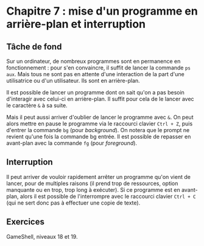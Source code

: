# Chapitre 7 : mise d'un programme en arrière-plan et interruption

## Tâche de fond

Sur un ordinateur, de nombreux programmes sont en permanence en fonctionnement
: pour s'en convaincre, il suffit de lancer la commande `ps aux`. Mais tous ne
sont pas en attente d'une interaction de la part d'une utilisatrice ou d'un
utilisateur. Ils sont en arrière-plan.

Il est possible de lancer un programme dont on sait qu'on a pas besoin
d'interagir avec celui-ci en arrière-plan. Il suffit pour cela de le lancer
avec le caractère `&` à sa suite.

Mais il peut aussi arriver d'oublier de lancer le programme avec `&`. On peut
alors mettre en pause le programme via le raccourci clavier `Ctrl + Z`, puis
d'entrer la commande `bg` (pour *background*). On notera que le prompt ne
revient qu'une fois la commande bg entrée. Il est possible de repasser en
avant-plan avec la commande `fg` (pour *foreground*).

## Interruption

Il peut arriver de vouloir rapidement arrêter un programme qu'on vient de
lancer, pour de multiples raisons (il prend trop de ressources, option
manquante ou en trop, trop long à exécuter). Si ce programme est en avant-plan,
alors il est possible de l'interrompre avec le raccourci clavier `Ctrl + C`
(qui ne sert donc pas à effectuer une copie de texte).

## Exercices

GameShell, niveaux 18 et 19.
